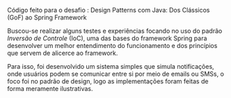 Código feito para o desafio : Design Patterns com Java: Dos Clássicos (GoF) ao Spring Framework

Buscou-se realizar alguns testes e experiências focando no uso do padrão *Inversão de Controle* (IoC), uma das bases do framework Spring para desenvolver um melhor entendimento do funcionamento e dos princípios que servem de alicerce ao framework. 

Para isso, foi desenvolvido um sistema simples que simula notificações, onde usuários podem se comunicar entre si por meio de emails ou SMSs, o foco foi no padrão de design, logo as implementações foram feitas de forma meramente ilustrativas. 